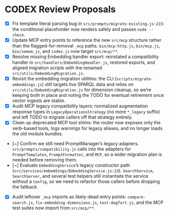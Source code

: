 # CODEX Review Proposals

- [x] Fix template literal parsing bug in `src/prompts/migrate-existing.js:215`: the conditional placeholder now renders safely and passes `node --check`.
- [x] Update MCP entry points to reference the new `src/mcp` structure rather than the flagged-for-removal `_mcp` paths. `bin/mcp-http.js`, `bin/mcp.js`, `bin/semem.js`, and `index.js` now target `src/mcp/**`.
- [x] Resolve missing Embedding handler export: reinstated a compatibility handler in `src/handlers/EmbeddingHandler.js`, restored exports, and aligned migration scripts with the renamed `src/utils/EmbeddingMigration.js`.
- [x] Revisit the embedding migration utilities: the CLI (`scripts/migrate-embeddings.js`) still targets live SPARQL data and relies on `src/utils/EmbeddingMigration.js` for dimension cleanup, so we’re keeping both in place and noting the TODO for eventual retirement once vector ingests are stable.
- [x] Audit MCP legacy compatibility layers: normalized augmentation response types in `LegacyOperationsStrategy` (no more `*_legacy` suffix) and left TODO to migrate callers off that strategy entirely.
- [x] Clean up deprecated MCP tool shims: the router now exposes only the verb-based tools, logs warnings for legacy aliases, and no longer loads the old module bundles.
- [~] Confirm we still need PromptManager’s legacy adapters. `src/prompts/compatibility.js` calls into the adapters for `PromptTemplates`, `PromptFormatter`, and `MCP`, so a wider migration plan is needed before removing them.
- [~] Evaluate `EmbeddingService`’s legacy constructor path (`src/services/embeddings/EmbeddingService.js:23`). `SearchService`, `SearchServer`, and several test helpers still instantiate the service without a `Config`, so we need to refactor those callers before dropping the fallback.
- [x] Audit leftover `_mcp` imports as likely-dead entry points: `compare-search.js`, `fix-embedding-dimensions.js`, `test-dogfort.js`, and the MCP test suites now import from `src/mcp/**`.
